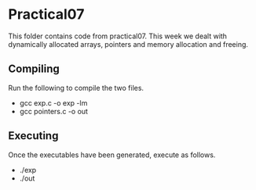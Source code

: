# Practical07

This folder contains code from practical07. This week we dealt with dynamically allocated arrays, pointers and memory allocation and freeing.

## Compiling
Run the following to compile the two files.

* gcc exp.c -o exp -lm
* gcc pointers.c -o out

## Executing
Once the executables have been generated, execute as follows.

* ./exp
* ./out
